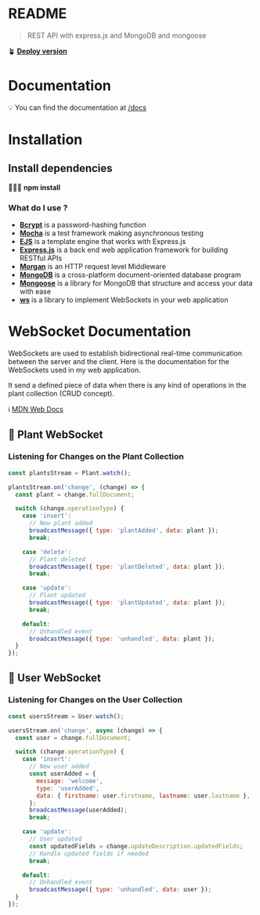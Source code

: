 # README

> REST API with express.js and MongoDB and mongoose
> 

🪴 [**Deploy version**](https://express-api-56k1.onrender.com/)

# Documentation

💡 You can find the documentation at [/docs](https://express-api-56k1.onrender.com/docs)

# Installation

## Install dependencies

👩🏻‍🌾 **npm install**

### What do I use ?

- **[Bcrypt](https://www.npmjs.com/package/bcrypt)** is a password-hashing function
- **[Mocha](https://mochajs.org/)** is a test framework making asynchronous testing
- **[EJS](https://ejs.co/)** is a template engine that works with Express.js
- **[Express.js](https://expressjs.com/)** is a back end web application framework for building RESTful APIs
- **[Morgan](https://www.npmjs.com/package/morgan)** is an HTTP request level Middleware
- **[MongoDB](https://www.mongodb.com/)** is a cross-platform document-oriented database program
- **[Mongoose](https://mongoosejs.com/docs/)** is a library for MongoDB that structure and access your data with ease
- **[ws](https://www.npmjs.com/package/ws)** is a library to implement WebSockets in your web application

# WebSocket Documentation

WebSockets are used to establish bidirectional real-time communication between the server and the client. Here is the documentation for the WebSockets used in my web application.

It send a defined piece of data when there is any kind of operations in the plant collection (CRUD concept).

ℹ️ [MDN Web Docs](https://developer.mozilla.org/en-US/docs/Web/API/WebSockets_API)

## 🌱 Plant WebSocket

### Listening for Changes on the Plant Collection

```jsx
const plantsStream = Plant.watch();

plantsStream.on('change', (change) => {
  const plant = change.fullDocument;

  switch (change.operationType) {
    case 'insert':
      // New plant added
      broadcastMessage({ type: 'plantAdded', data: plant });
      break;

    case 'delete':
      // Plant deleted
      broadcastMessage({ type: 'plantDeleted', data: plant });
      break;

    case 'update':
      // Plant updated
      broadcastMessage({ type: 'plantUpdated', data: plant });
      break;

    default:
      // Unhandled event
      broadcastMessage({ type: 'unhandled', data: plant });
  }
});
```

## 👥 User WebSocket

### Listening for Changes on the User Collection

```jsx
const usersStream = User.watch();

usersStream.on('change', async (change) => {
  const user = change.fullDocument;

  switch (change.operationType) {
    case 'insert':
      // New user added
      const userAdded = {
        message: 'welcome',
        type: 'userAdded',
        data: { firstname: user.firstname, lastname: user.lastname },
      };
      broadcastMessage(userAdded);
      break;

    case 'update':
      // User updated
      const updatedFields = change.updateDescription.updatedFields;
      // Handle updated fields if needed
      break;

    default:
      // Unhandled event
      broadcastMessage({ type: 'unhandled', data: user });
  }
});
```